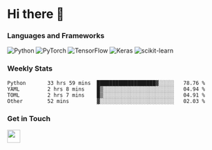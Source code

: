 # Hi there 👋

### Languages and Frameworks
![Python](https://img.shields.io/badge/python-3670A0?style=for-the-badge&logo=python&logoColor=ffdd54)
![PyTorch](https://img.shields.io/badge/PyTorch-%23EE4C2C.svg?style=for-the-badge&logo=PyTorch&logoColor=white)
![TensorFlow](https://img.shields.io/badge/TensorFlow-%23FF6F00.svg?style=for-the-badge&logo=TensorFlow&logoColor=white)
![Keras](https://img.shields.io/badge/Keras-%23D00000.svg?style=for-the-badge&logo=Keras&logoColor=white)
![scikit-learn](https://img.shields.io/badge/scikit--learn-%23F7931E.svg?style=for-the-badge&logo=scikit-learn&logoColor=white)







### Weekly Stats
<!--START_SECTION:waka-->

```text
Python       33 hrs 59 mins  ███████████████████▓░░░░░   78.76 %
YAML         2 hrs 8 mins    █▒░░░░░░░░░░░░░░░░░░░░░░░   04.94 %
TOML         2 hrs 7 mins    █▒░░░░░░░░░░░░░░░░░░░░░░░   04.91 %
Other        52 mins         ▓░░░░░░░░░░░░░░░░░░░░░░░░   02.03 %
```

<!--END_SECTION:waka-->

### Get in Touch
<p align='left'>
<!-- <a href="https://naingthet.github.io/"><img height="30" src="https://img.shields.io/badge/Portfolio-%230077B5.svg?style=for-the-badge&logoColor=white"></a>&nbsp;&nbsp; -->
<a href="https://www.linkedin.com/in/thet-naing/"><img height="30" src="https://img.shields.io/badge/linkedin-%230077B5.svg?style=for-the-badge&logo=linkedin&logoColor=white"></a>&nbsp;&nbsp;
</p>
